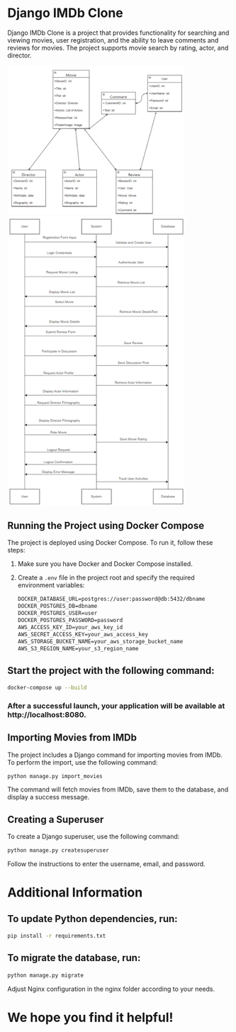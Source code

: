 # Django IMDb Clone

Django IMDb Clone is a project that provides functionality for searching and viewing movies, user registration, and the ability to leave comments and reviews for movies. The project supports movie search by rating, actor, and director.

<img src="img.png" alt="img.png" width="400" />
<img src="img_1.png" alt="img_1.png" width="400" />

## Running the Project using Docker Compose

The project is deployed using Docker Compose. To run it, follow these steps:

1. Make sure you have Docker and Docker Compose installed.

2. Create a `.env` file in the project root and specify the required environment variables:

   ```dotenv
   DOCKER_DATABASE_URL=postgres://user:password@db:5432/dbname
   DOCKER_POSTGRES_DB=dbname
   DOCKER_POSTGRES_USER=user
   DOCKER_POSTGRES_PASSWORD=password
   AWS_ACCESS_KEY_ID=your_aws_key_id
   AWS_SECRET_ACCESS_KEY=your_aws_access_key
   AWS_STORAGE_BUCKET_NAME=your_aws_storage_bucket_name
   AWS_S3_REGION_NAME=your_s3_region_name
## Start the project with the following command:

   ```bash
   docker-compose up --build
   ```

### After a successful launch, your application will be available at http://localhost:8080.

## Importing Movies from IMDb

The project includes a Django command for importing movies from IMDb. To perform the import, use the following command:

```bash
python manage.py import_movies
```
The command will fetch movies from IMDb, save them to the database, and display a success message.

## Creating a Superuser

To create a Django superuser, use the following command:

```bash
python manage.py createsuperuser
```
Follow the instructions to enter the username, email, and password.

# Additional Information

## To update Python dependencies, run:
```bash
pip install -r requirements.txt
```

## To migrate the database, run:

```bash
python manage.py migrate
```
Adjust Nginx configuration in the nginx folder according to your needs.


# We hope you find it helpful!